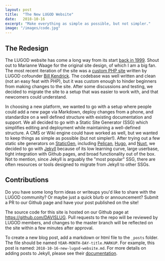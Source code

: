 ```yaml
---
layout: post
title:  "The New LUGOD Website"
date:   2018-10-16
excerpt: "Make everything as simple as possible, but not simpler."
image: "/images/code.jpg"
---
```


## The Redesign

The LUGOD website has come a long way from its start [back in 1999](http://web.archive.org/web/19991007030450/https://www.lugod.org/). Shout out to Marianne Waage for the original site design, of which I am a big fan. The most recent iteration of the site was a [custom PHP site](http://web.archive.org/web/20181002005929/https://www.lugod.org/) written by LUGOD cofounder [Bill Kendrick](https://twitter.com/billkendrick?ref_src=twsrc%5Egoogle%7Ctwcamp%5Eserp%7Ctwgr%5Eauthor). The codebase was well written and clean (not an easy feat with PHP), but it was custom enough to hinder beginners from making changes to the site. After some discussions and testing, we decided to migrate the site to a setup that was easier to work with, and that newcomers could understand.

In choosing a new platform, we wanted to go with a setup where people could add a new page via Markdown, deploy changes from a phone, and standardize on a well defined structure with existing documentation and support. We all decided to go with a Static Site Generator (SSG) which simplifies editing and deployment while maintaining a well-defined structure. A CMS or Wiki engine could have worked as well, but we wanted to keep things as simple as possible (but not simpler!). After trying out a few static site generators on [StaticGen](https://staticgen.com), including [Pelican](http://docs.getpelican.com/en/stable/), [Hugo](https://gohugo.io/), and [Nuxt](https://nuxtjs.org/), we decided to go with [Jekyll](https://jekyllrb.com/) because of its low learning curve, large userbase, tight integration with Github pages, and broad functionality out of the box. Not to mention, since Jekyll is arguably the "most popular" SSG, there are often resources or tools designed to migrate from Jekyll to other SSGs.

## Contributions

Do you have some long form ideas or writeups you'd like to share with the LUGOD community? Or maybe just a quick blurb or announcement? Submit a PR to our Github page and have your post published on the site!

The source code for this site is hosted on our Github page at https://github.com/DAVISLUG. Pull requests to the repo will be reviewed by LUGOD members, and changes to the master branch will be reflected on the site within a few minutes after approval.

To create a new blog post, add a markdown or html file to the `_posts` folder. The file should be named `YEAR-MONTH-DAY-title.MARKUP`. For example, this post is named: `2018-10-16-new-lugod-website.md`.  For more details on adding posts to Jekyll, please see their [documentation](https://jekyllrb.com/docs/posts/).
